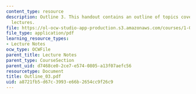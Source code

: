 ```yaml
---
content_type: resource
description: Outline 3. This handout contains an outline of topics covered in course
  lectures.
file: https://ol-ocw-studio-app-production.s3.amazonaws.com/courses/1-054-mechanics-and-design-of-concrete-structures-spring-2004/a8721fb5d67c3993e66b2654cc9f26c9_Outline_03.pdf
file_type: application/pdf
learning_resource_types:
- Lecture Notes
ocw_type: OCWFile
parent_title: Lecture Notes
parent_type: CourseSection
parent_uid: d7468ce0-2ce7-e574-0805-a13f07aefc56
resourcetype: Document
title: Outline_03.pdf
uid: a8721fb5-d67c-3993-e66b-2654cc9f26c9
---
```

